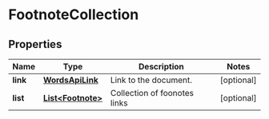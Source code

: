 
# FootnoteCollection

## Properties
Name | Type | Description | Notes
------------ | ------------- | ------------- | -------------
**link** | [**WordsApiLink**](WordsApiLink.md) | Link to the document. |  [optional]
**list** | [**List&lt;Footnote&gt;**](Footnote.md) | Collection of foonotes links  |  [optional]



